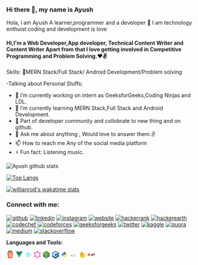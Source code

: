 
### Hi there 👋, my name is Ayush
Hola, i am Ayush A learner,programmer and a developer 👋
I am technology enthuist coding and development is love


#### Hi,I'm a Web Developer,App developer, Technical Content Writer and Content Writer Apart from that I love getting involved in Competitive Programming and Problem Solving.❤✌
Skills: 🌱MERN Stack/Full Stack/ Android Development/Problem solving


-Talking about Personal Stuffs:
- 🔭 I’m currently working on intern as GeeksforGeeks,Coding Ninjas and LDL.
- 🌱 I’m currently learning MERN Stack,Full Stack and Android Development.
- 👯 Part of developer community and collobrate to new thing and on github.
- 💬  Ask me about anything , Would love to answer them.✌
- 📫 How to reach me Any of the social media platform
- ⚡ Fun fact: Listening music.



![Ayush github stats](https://github-readme-stats.vercel.app/api?username=Ayush7614&show_icons=true&theme=radical)


[![Top Langs](https://github-readme-stats.vercel.app/api/top-langs/?username=Ayush7614)](https://github.com/Ayush7614/github-readme-stats)

[![willianrod's wakatime stats](https://github-readme-stats.vercel.app/api/wakatime?username=willianrod)](https://github.com/Ayush7614/github-readme-stats)













### Connect with me:


[<img src='https://cdn.jsdelivr.net/npm/simple-icons@3.0.1/icons/github.svg' alt='github' height='40'>](https://github.com/Ayush7614)         [<img src='https://cdn.jsdelivr.net/npm/simple-icons@3.0.1/icons/linkedin.svg' alt='linkedin' height='40'>](https://www.linkedin.com/in/ayush-kumar-984443191/)        [<img src='https://cdn.jsdelivr.net/npm/simple-icons@3.0.1/icons/instagram.svg' alt='instagram' height='40'>](https://www.instagram.com/ayush_msdian/)     [<img src='https://cdn.jsdelivr.net/npm/simple-icons@3.0.1/icons/icloud.svg' alt='website' height='40'>](https://ayush7614.github.io/aboutayush.github.io/)    [<img src='https://cdn.jsdelivr.net/npm/simple-icons@3.0.1/icons/hackerrank.svg' alt='hackerrank' height='40'>](https://hackerrank.com/ayushknj3)  [<img src='https://cdn.jsdelivr.net/npm/simple-icons@3.0.1/icons/hackerearth.svg' alt='hackerearth' height='40'>](https://hackerearth.com/@ayushknj3)  [<img src='https://cdn.jsdelivr.net/npm/simple-icons@3.0.1/icons/codechef.svg' alt='codechef' height='40'>](https://codechef.com/ayushmsdian1)  [<img src='https://cdn.jsdelivr.net/npm/simple-icons@3.0.1/icons/codeforces.svg' alt='codeforces' height='40'>](https://codeforces.com/ayushknj3)  [<img src='https://cdn.jsdelivr.net/npm/simple-icons@3.0.1/icons/geeksforgeeks.svg' alt='geeksforgeeks' height='40'>](https://geeksforgeeks.com/ayush19b311071)  [<img src='https://cdn.jsdelivr.net/npm/simple-icons@3.0.1/icons/twitter.svg' alt='twitter' height='40'>](https://twitter.com/AyushKu38757918)  [<img src='https://cdn.jsdelivr.net/npm/simple-icons@3.0.1/icons/kaggle.svg' alt='kaggle' height='40'>](https://kaggle.com/ayushknj3)   [<img src='https://cdn.jsdelivr.net/npm/simple-icons@3.0.1/icons/quora.svg' alt='quora' height='40'>](https://www.quora.com/profile/AYUSH-KUMAR-2671) [<img src='https://cdn.jsdelivr.net/npm/simple-icons@3.0.1/icons/medium.svg' alt='medium' height='40'>](https://medium.com/@ayushknj3) [<img src='https://cdn.jsdelivr.net/npm/simple-icons@3.0.1/icons/stackoverflow.svg' alt='stackoverflow' height='40'>](https://stackoverflow.com/users/13697863/ayush-kumar)


**Languages and Tools:** 

<code><img height="20" src="https://raw.githubusercontent.com/github/explore/80688e429a7d4ef2fca1e82350fe8e3517d3494d/topics/html/html.png"></code>
<code><img height="20" src="https://raw.githubusercontent.com/github/explore/80688e429a7d4ef2fca1e82350fe8e3517d3494d/topics/vue/vue.png"></code>
<code><img height="20" src="https://raw.githubusercontent.com/github/explore/80688e429a7d4ef2fca1e82350fe8e3517d3494d/topics/react/react.png"></code>
<code><img height="20" src="https://raw.githubusercontent.com/github/explore/5c058a388828bb5fde0bcafd4bc867b5bb3f26f3/topics/graphql/graphql.png"></code>
<code><img height="20" src="https://raw.githubusercontent.com/github/explore/80688e429a7d4ef2fca1e82350fe8e3517d3494d/topics/nodejs/nodejs.png"></code>
<code><img height="20" src="https://raw.githubusercontent.com/github/explore/80688e429a7d4ef2fca1e82350fe8e3517d3494d/topics/cpp/cpp.png"></code>
<code><img height="20" src="https://raw.githubusercontent.com/github/explore/80688e429a7d4ef2fca1e82350fe8e3517d3494d/topics/python/python.png"></code>
<code><img height="20" src="https://raw.githubusercontent.com/github/explore/80688e429a7d4ef2fca1e82350fe8e3517d3494d/topics/mysql/mysql.png"></code>
<code><img height="20" src="https://raw.githubusercontent.com/github/explore/80688e429a7d4ef2fca1e82350fe8e3517d3494d/topics/firebase/firebase.png"></code>
<code><img height="20" src="https://raw.githubusercontent.com/github/explore/80688e429a7d4ef2fca1e82350fe8e3517d3494d/topics/git/git.png"></code>





